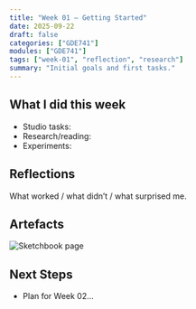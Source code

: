 ```yaml
---
title: "Week 01 — Getting Started"
date: 2025-09-22
draft: false
categories: ["GDE741"]
modules: ["GDE741"]
tags: ["week-01", "reflection", "research"]
summary: "Initial goals and first tasks."
---
```

## What I did this week
- Studio tasks:
- Research/reading:
- Experiments:

## Reflections
What worked / what didn’t / what surprised me.

## Artefacts
![Sketchbook page](/images/week-01/sketch-1.jpg)

## Next Steps
- Plan for Week 02…
